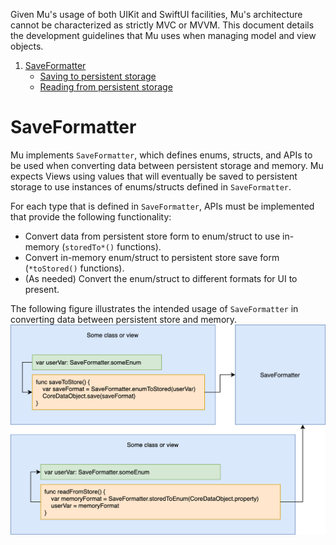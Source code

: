 Given Mu's usage of both UIKit and SwiftUI facilities, Mu's architecture cannot be characterized as strictly MVC or MVVM. This document details the development guidelines that Mu uses when managing model and view objects.

1. [SaveFormatter](#saveformatter)
    * [Saving to persistent storage](#saving-to-persistent-storage)
    * [Reading from persistent storage](#reading-from-persistent-storage)

# SaveFormatter
Mu implements `SaveFormatter`, which defines enums, structs, and APIs to be used when converting data between persistent storage and memory. Mu expects Views using values that will eventually be saved to persistent storage to use instances of enums/structs defined in `SaveFormatter`.  

For each type that is defined in `SaveFormatter`, APIs must be implemented that provide the following functionality:  
* Convert data from persistent store form to enum/struct to use in-memory (`storedTo*()` functions).
* Convert in-memory enum/struct to persistent store save form (`*toStored()` functions).
* (As needed) Convert the enum/struct to different formats for UI to present.

The following figure illustrates the intended usage of `SaveFormatter` in converting data between persistent store and memory.
![](./img/model-view-architecture-saveformatter-usage.png)
